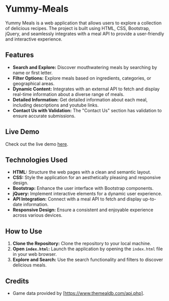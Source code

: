 # Yummy-Meals
Yummy Meals is a web application that allows users to explore a collection of delicious recipes. The project is built using HTML, CSS, Bootstrap, jQuery, and seamlessly integrates with a meal API to provide a user-friendly and interactive experience.

## Features

- **Search and Explore:** Discover mouthwatering meals by searching by name or first letter.
- **Filter Options:** Explore meals based on ingredients, categories, or geographical areas.
- **Dynamic Content:** Integrates with an external API to fetch and display real-time information about a diverse range of meals.
- **Detailed Information:** Get detailed information about each meal, including descriptions and youtube links.
- **Contact Us with Validation:** The "Contact Us" section has validation to ensure accurate submissions.

## Live Demo

Check out the live demo [here](https://alaakholif.github.io/Yummy-Meals/).

## Technologies Used

- **HTML:** Structure the web pages with a clean and semantic layout.
- **CSS:** Style the application for an aesthetically pleasing and responsive design.
- **Bootstrap:** Enhance the user interface with Bootstrap components.
- **jQuery:** Implement interactive elements for a dynamic user experience.
- **API Integration:** Connect with a meal API to fetch and display up-to-date information.
- **Responsive Design:** Ensure a consistent and enjoyable experience across various devices.

## How to Use

1. **Clone the Repository:** Clone the repository to your local machine.
2. **Open `index.html`:** Launch the application by opening the `index.html` file in your web browser.
3. **Explore and Search:** Use the search functionality and filters to discover delicious meals.

## Credits
- Game data provided by [https://www.themealdb.com/api.php].
